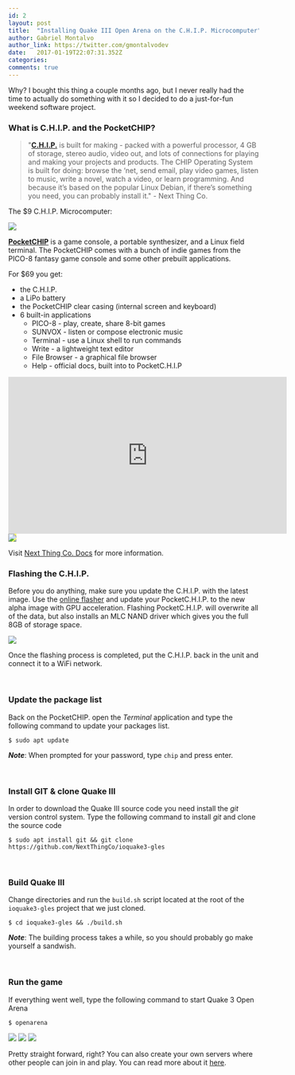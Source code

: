 ```yaml
---
id: 2
layout: post
title:  "Installing Quake III Open Arena on the C.H.I.P. Microcomputer"
author: Gabriel Montalvo
author_link: https://twitter.com/gmontalvodev
date:   2017-01-19T22:07:31.352Z
categories:
comments: true
---
```


Why? I bought this thing a couple months ago, but I never really had the time to actually do something with it so I decided to do a just-for-fun weekend software project.

### What is C.H.I.P. and the PocketCHIP?

> "**[C.H.I.P.](https://docs.getchip.com/chip.html#introduction)** is built for making - packed with a powerful processor, 4 GB of storage, stereo audio, video out, and lots of connections for playing and making your projects and products. The CHIP Operating System is built for doing: browse the ‘net, send email, play video games, listen to music, write a novel, watch a video, or learn programming. And because it’s based on the popular Linux Debian, if there’s something you need, you can probably install it." - Next Thing Co.

The $9 C.H.I.P. Microcomputer:

<img src="{{ site.baseurl }}/assets/posts/images/chip1.jpg" data-action="zoom">

**[PocketCHIP](https://docs.getchip.com/pocketchip.html#welcome-to-pocketc-h-i-p)** is a game console, a portable synthesizer, and a Linux field terminal. The PocketCHIP comes with a bunch of indie games from the PICO-8 fantasy game console and some other prebuilt applications.

For $69 you get:

  - the C.H.I.P.
  - a LiPo battery
  - the PocketCHIP clear casing (internal screen and keyboard)
  - 6 built-in applications
    - PICO-8 - play, create, share 8-bit games
    - SUNVOX - listen or compose electronic music
    - Terminal - use a Linux shell to run commands
    - Write - a lightweight text editor
    - File Browser - a graphical file browser
    - Help - official docs, built into to PocketC.H.I.P

<div class="video-wrapper">
  <iframe width="560" height="315" src="https://www.youtube.com/embed/2vPpA5DI94I" frameborder="0" allowfullscreen></iframe>
</div>

<img style="background-color: #FFFF66;" src="{{ site.baseurl }}/assets/posts/images/handycomp.png" data-action="zoom">

Visit [Next Thing Co. Docs](https://docs.getchip.com/) for more information.

### Flashing the C.H.I.P.

Before you do anything, make sure you update the C.H.I.P. with the latest image. Use the [online flasher](http://flash.getchip.com/) and update your PocketC.H.I.P. to the new alpha image with GPU acceleration. Flashing PocketC.H.I.P. will overwrite all of the data, but also installs an MLC NAND driver which gives you the full 8GB of storage space.

<img src="{{ site.baseurl }}/assets/posts/images/chip2.jpg" data-action="zoom">

Once the flashing process is completed, put the C.H.I.P. back in the unit and connect it to a WiFi network.

<br>

### Update the package list

Back on the PocketCHIP. open the *Terminal* application and type the following command to update your packages list.

```
$ sudo apt update
```

***Note***: When prompted for your password, type `chip` and press enter.

<br>

### Install GIT & clone Quake III

In order to download the Quake III source code you need install the *git* version control system. Type the following command to install *git* and clone the source code

```
$ sudo apt install git && git clone https://github.com/NextThingCo/ioquake3-gles
```

<br>

### Build Quake III

Change directories and run the `build.sh` script located at the root of the `ioquake3-gles` project that we just cloned.

```
$ cd ioquake3-gles && ./build.sh
```

***Note***: The building process takes a while, so you should probably go make yourself a sandwish.

<br>

### Run the game

If everything went well, type the following command to start Quake 3 Open Arena

```
$ openarena
```

<img style="" src="{{ site.baseurl }}/assets/posts/images/openarena-prev-1.jpg" data-action="zoom">
<img style="" src="{{ site.baseurl }}/assets/posts/images/openarena-prev-2.jpg" data-action="zoom">
<img style="" src="{{ site.baseurl }}/assets/posts/images/openarena-prev-3.jpg" data-action="zoom">

Pretty straight forward, right? You can also create your own servers where other people can join in and play. You can read more about it [here](http://blog.nextthing.co/multiplayer-fragfest-quake-iii-pocketc-h-i-p-lan-party/).